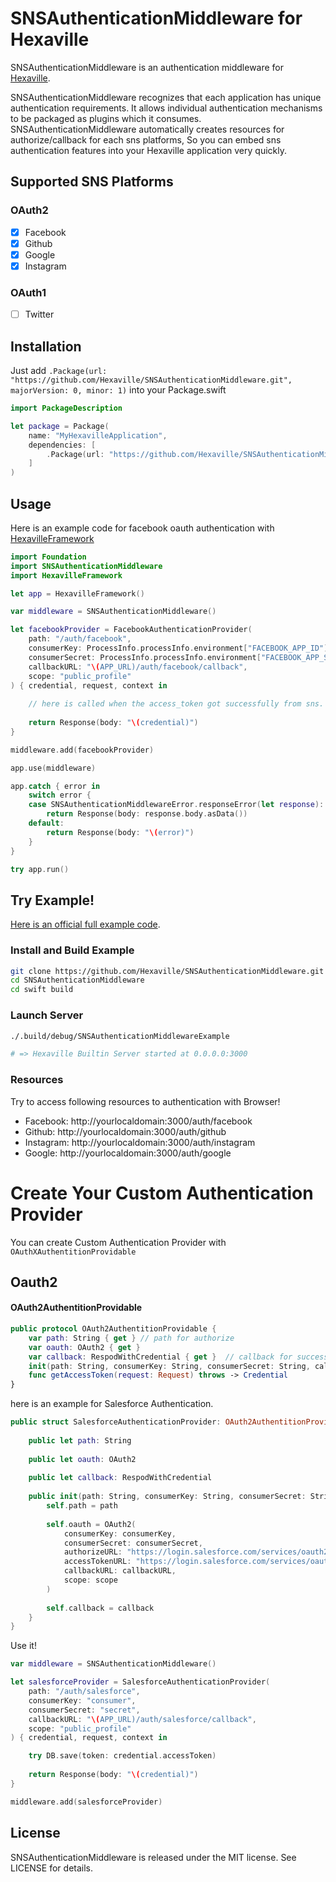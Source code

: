 # SNSAuthenticationMiddleware for Hexaville

SNSAuthenticationMiddleware is an authentication middleware for [Hexaville](https://github.com/noppoMan/Hexaville). 

SNSAuthenticationMiddleware recognizes that each application has unique authentication requirements. It allows individual authentication mechanisms to be packaged as plugins which it consumes. SNSAuthenticationMiddleware automatically creates resources for authorize/callback for each sns platforms, So you can embed sns authentication features into your Hexaville application very quickly.



## Supported SNS Platforms

### OAuth2

* [x] Facebook
* [x] Github
* [x] Google
* [x] Instagram

### OAuth1
* [ ] Twitter

## Installation

Just add `.Package(url: "https://github.com/Hexaville/SNSAuthenticationMiddleware.git", majorVersion: 0, minor: 1)` into your Package.swift

```swift
import PackageDescription

let package = Package(
    name: "MyHexavilleApplication",
    dependencies: [
        .Package(url: "https://github.com/Hexaville/SNSAuthenticationMiddleware.git", majorVersion: 0, minor: 1)
    ]
)
```

## Usage

Here is an example code for facebook oauth authentication with [HexavilleFramework](https://github.com/noppoMan/HexavilleFramework)

```swift
import Foundation
import SNSAuthenticationMiddleware
import HexavilleFramework

let app = HexavilleFramework()

var middleware = SNSAuthenticationMiddleware()

let facebookProvider = FacebookAuthenticationProvider(
    path: "/auth/facebook",
    consumerKey: ProcessInfo.processInfo.environment["FACEBOOK_APP_ID"] ?? "",
    consumerSecret: ProcessInfo.processInfo.environment["FACEBOOK_APP_SECRET"] ?? "",
    callbackURL: "\(APP_URL)/auth/facebook/callback",
    scope: "public_profile"
) { credential, request, context in
    
    // here is called when the access_token got successfully from sns.
    
    return Response(body: "\(credential)")
}

middleware.add(facebookProvider)

app.use(middleware)

app.catch { error in
    switch error {
    case SNSAuthenticationMiddlewareError.responseError(let response):
        return Response(body: response.body.asData())
    default:
        return Response(body: "\(error)")
    }
}

try app.run()
```

## Try Example!

[Here is an official full example code](https://github.com/Hexaville/SNSAuthenticationMiddleware/blob/master/Sources/SNSAuthenticationMiddlewareExample/main.swift).

### Install and Build Example

```sh
git clone https://github.com/Hexaville/SNSAuthenticationMiddleware.git
cd SNSAuthenticationMiddleware
cd swift build
```

### Launch Server

```sh
./.build/debug/SNSAuthenticationMiddlewareExample

# => Hexaville Builtin Server started at 0.0.0.0:3000
```

### Resources

Try to access following resources to authentication with Browser!

* Facebook: http://yourlocaldomain:3000/auth/facebook
* Github: http://yourlocaldomain:3000/auth/github
* Instagram: http://yourlocaldomain:3000/auth/instagram
* Google: http://yourlocaldomain:3000/auth/google

# Create Your Custom Authentication Provider

You can create Custom Authentication Provider with `OAuthXAuthentitionProvidable`

## Oauth2

#### OAuth2AuthentitionProvidable
```swift
public protocol OAuth2AuthentitionProvidable {
    var path: String { get } // path for authorize
    var oauth: OAuth2 { get }
    var callback: RespodWithCredential { get }  // callback for success handler
    init(path: String, consumerKey: String, consumerSecret: String, callbackURL: String, scope: String, callback: @escaping RespodWithCredential)
    func getAccessToken(request: Request) throws -> Credential
}
```

here is an example for Salesforce Authentication.

```swift
public struct SalesforceAuthenticationProvider: OAuth2AuthentitionProvidable {
    
    public let path: String
    
    public let oauth: OAuth2
    
    public let callback: RespodWithCredential
    
    public init(path: String, consumerKey: String, consumerSecret: String, callbackURL: String, scope: String, callback: @escaping RespodWithCredential) {
        self.path = path
        
        self.oauth = OAuth2(
            consumerKey: consumerKey,
            consumerSecret: consumerSecret,
            authorizeURL: "https://login.salesforce.com/services/oauth2/authorize",
            accessTokenURL: "https://login.salesforce.com/services/oauth2/token",
            callbackURL: callbackURL,
            scope: scope
        )
        
        self.callback = callback
    }
}
```

Use it!
```swift
var middleware = SNSAuthenticationMiddleware()

let salesforceProvider = SalesforceAuthenticationProvider(
    path: "/auth/salesforce",
    consumerKey: "consumer",
    consumerSecret: "secret",
    callbackURL: "\(APP_URL)/auth/salesforce/callback",
    scope: "public_profile"
) { credential, request, context in

    try DB.save(token: credential.accessToken)
    
    return Response(body: "\(credential)")
}

middleware.add(salesforceProvider)
```

## License

SNSAuthenticationMiddleware is released under the MIT license. See LICENSE for details.
